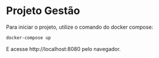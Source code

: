 # Projeto Gestão

Para iniciar o projeto, utilize o comando do docker compose:

```bash
docker-compose up
```

E acesse http://localhost:8080 pelo navegador.

